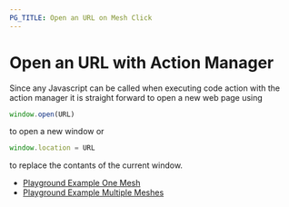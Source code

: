 ```yaml
---
PG_TITLE: Open an URL on Mesh Click
---
```


# Open an URL with Action Manager

Since any Javascript can be called when executing code action with the action manager it is straight forward to open a new web page using 

```javascript
window.open(URL)
```
to open a new window or

```javascript
window.location = URL
```
to replace the contants of the current window.

* [Playground Example One Mesh](https://www.babylonjs-playground.com/#INB624#1)
* [Playground Example Multiple Meshes](https://www.babylonjs-playground.com/#INB624#2)

